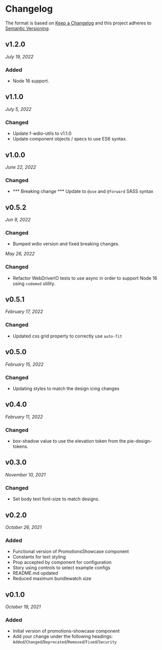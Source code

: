 # Changelog

The format is based on [Keep a Changelog](http://keepachangelog.com/en/1.0.0/)
and this project adheres to [Semantic Versioning](http://semver.org/spec/v2.0.0.html).

v1.2.0
 ------------------------------
 *July 19, 2022*

 ### Added
 - Node 16 support.


v1.1.0
------------------------------
*July 5, 2022*

### Changed
- Update f-wdio-utils to v1.1.0
- Update component objects / specs to use ES6 syntax.


v1.0.0
-----------------------------
*June 22, 2022*

### Changed
- *** Breaking change *** Update to `@use` and `@forward` SASS syntax


v0.5.2
------------------------------
*Jun 9, 2022*

### Changed
- Bumped wdio version and fixed breaking changes.

*May 26, 2022*

### Changed
- Refactor WebDriverIO tests to use async in order to support Node 16 using `codemod` utility.


v0.5.1
------------------------------
*February 17, 2022*

### Changed
- Updated css grid property to correctly use `auto-fit`


v0.5.0
------------------------------
*February 15, 2022*

### Changed
- Updating styles to match the design icing changes


v0.4.0
------------------------------
*February 11, 2022*

### Changed
- box-shadow value to use the elevation token from the pie-design-tokens.


v0.3.0
------------------------------
*November 10, 2021*

### Changed
- Set body text font-size to match designs.


v0.2.0
------------------------------
*October 26, 2021*

### Added
- Functional version of PromotionsShowcase component
- Constants for text styling
- Prop accepted by component for configuration
- Story using controls to select example configs
- README.md updated
- Reduced maximum bundlewatch size


v0.1.0
------------------------------
*October 19, 2021*

### Added
- Initial version of promotions-showcase component
- Add your change under the following headings: `Added`/`Changed`/`Deprecated`/`Removed`/`Fixed`/`Security`
